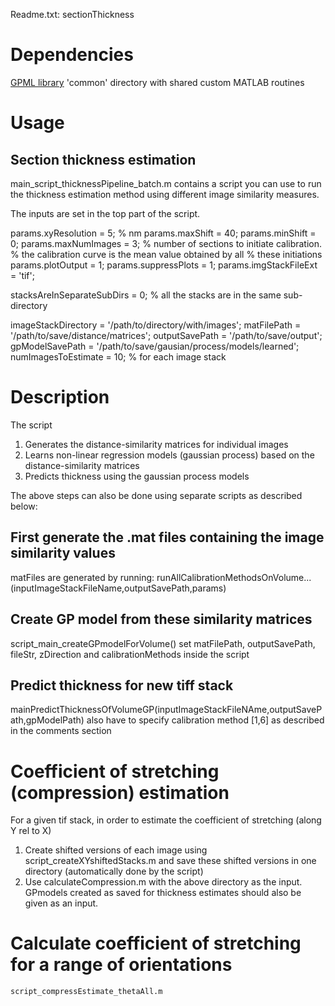 Readme.txt: sectionThickness

# Dependencies
[GPML library](http://www.gaussianprocess.org/gpml/code/matlab/doc/)
'common' directory with shared custom MATLAB routines

# Usage
## Section thickness estimation
main_script_thicknessPipeline_batch.m contains a script you can use to run the thickness estimation method using different image similarity measures.

The inputs are set in the top part of the script.

params.xyResolution = 5; % nm
params.maxShift = 40;
params.minShift = 0;
params.maxNumImages = 3; % number of sections to initiate calibration.
                % the calibration curve is the mean value obtained by all
                % these initiations
params.plotOutput = 1;
params.suppressPlots = 1;
params.imgStackFileExt = 'tif';

stacksAreInSeparateSubDirs = 0; % all the stacks are in the same sub-directory

imageStackDirectory = '/path/to/directory/with/images';
matFilePath = '/path/to/save/distance/matrices';
outputSavePath = '/path/to/save/output';
gpModelSavePath = '/path/to/save/gausian/process/models/learned';
numImagesToEstimate = 10; % for each image stack

# Description
The script
1. Generates the distance-similarity matrices for individual images
2. Learns non-linear regression models (gaussian process) based on the distance-similarity matrices
3. Predicts thickness using the gaussian process models

The above steps can also be done using separate scripts as described below:

## First generate the .mat files containing the image similarity values
matFiles are generated by running:
runAllCalibrationMethodsOnVolume...
    (inputImageStackFileName,outputSavePath,params)

## Create GP model from these similarity matrices
script_main_createGPmodelForVolume()
set matFilePath, outputSavePath, fileStr, zDirection and calibrationMethods inside the script

## Predict thickness for new tiff stack
mainPredictThicknessOfVolumeGP(inputImageStackFileNAme,outputSavePath,gpModelPath)
also have to specify calibration method [1,6] as described in the comments section

# Coefficient of stretching (compression) estimation
For a given tif stack, in order to estimate the coefficient of stretching (along Y rel to X)
1. Create shifted versions of each image using script_createXYshiftedStacks.m and save these shifted versions in one directory (automatically done by the script) 
2. Use calculateCompression.m with the above directory as the input. GPmodels created as saved for thickness estimates should also be given as an input.

# Calculate coefficient of stretching for a range of orientations
`script_compressEstimate_thetaAll.m`



